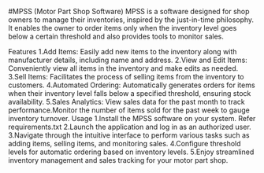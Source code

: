 #MPSS (Motor Part Shop Software)
MPSS is a software designed for shop owners to manage their inventories, inspired by the just-in-time philosophy. It enables the owner to order items only when the inventory level goes below a certain threshold and also provides tools to monitor sales.

Features
1.Add Items: Easily add new items to the inventory along with manufacturer details, including name and address.
2.View and Edit Items: Conveniently view all items in the inventory and make edits as needed.
3.Sell Items: Facilitates the process of selling items from the inventory to customers.
4.Automated Ordering: Automatically generates orders for items when their inventory level falls below a specified threshold, ensuring stock availability.
5.Sales Analytics: View sales data for the past month to track performance.Monitor the number of items sold for the past week to gauge inventory turnover.
Usage
1.Install the MPSS software on your system. Refer requirements.txt
2.Launch the application and log in as an authorized user.
3.Navigate through the intuitive interface to perform various tasks such as adding items, selling items, and monitoring sales.
4.Configure threshold levels for automatic ordering based on inventory levels.
5.Enjoy streamlined inventory management and sales tracking for your motor part shop.
